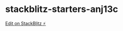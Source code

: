 # stackblitz-starters-anj13c

[Edit on StackBlitz ⚡️](https://stackblitz.com/edit/stackblitz-starters-anj13c)